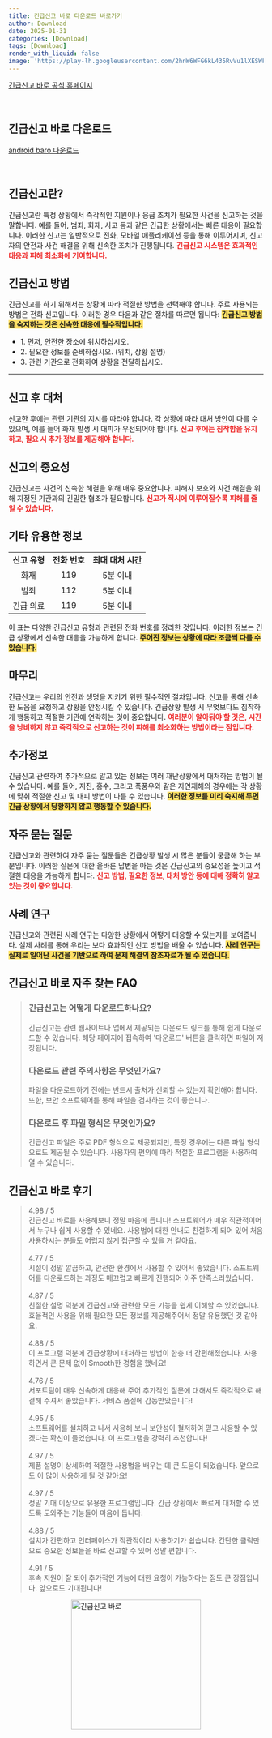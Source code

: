```yaml
---
title: 긴급신고 바로 다운로드 바로가기
author: Download
date: 2025-01-31
categories: [Download]
tags: [Download]
render_with_liquid: false
image: 'https://play-lh.googleusercontent.com/2hnW6WFG6kL435RvVu1lXESWFGQ1rtyBnyUCYpE6kkIhBbKVrCDO8qi7A54pi2Zpd-RN=s256-rw'
---
```

<p><a class='click-button' title='긴급신고 바로' href='https://www.mois.go.kr/frt/bbs/type002/commonSelectBoardArticle.do?bbsId=BBSMSTR_000000000205&nttId=100439' rel='nofollow'>긴급신고 바로 공식 홈페이지</a></p><br>
<h2 id='긴급신고 바로_다운로드'>긴급신고 바로 다운로드</h2>
<p><a class="click-button android" title="baro 다운로드" href="https://play.google.comhttps://play.google.com/store/apps/details?id=kr.go.safeapp.app" rel="nofollow">android baro 다운로드</a></p><br>


<h2 id='긴급신고란'>긴급신고란?</h2>

<p>긴급신고란 특정 상황에서 즉각적인 지원이나 응급 조치가 필요한 사건을 신고하는 것을 말합니다. 예를 들어, 범죄, 화재, 사고 등과 같은 긴급한 상황에서는 빠른 대응이 필요합니다. 이러한 신고는 일반적으로 전화, 모바일 애플리케이션 등을 통해 이루어지며, 신고자의 안전과 사건 해결을 위해 신속한 조치가 진행됩니다. <b><span style="color: #ee2323;">긴급신고 시스템은 효과적인 대응과 피해 최소화에 기여합니다.</span></b> </p>

<h2 id='긴급신고 방법'>긴급신고 방법</h2>

<p>긴급신고를 하기 위해서는 상황에 따라 적절한 방법을 선택해야 합니다. 주로 사용되는 방법은 전화 신고입니다. 이러한 경우 다음과 같은 절차를 따르면 됩니다: <b><span style="background-color: #ffe066;">긴급신고 방법을 숙지하는 것은 신속한 대응에 필수적입니다.</span></b></p>

<ul>
    <li>1. 먼저, 안전한 장소에 위치하십시오.</li>
    <li>2. 필요한 정보를 준비하십시오. (위치, 상황 설명)</li>
    <li>3. 관련 기관으로 전화하여 상황을 전달하십시오.</li>
</ul>

<hr />

<h2 id='신고 후 대처'>신고 후 대처</h2>

<p>신고한 후에는 관련 기관의 지시를 따라야 합니다. 각 상황에 따라 대처 방안이 다를 수 있으며, 예를 들어 화재 발생 시 대피가 우선되어야 합니다. <b><span style="color: #ee2323;">신고 후에는 침착함을 유지하고, 필요 시 추가 정보를 제공해야 합니다.</span></b></p>

<h2 id='신고의 중요성'>신고의 중요성</h2>

<p>긴급신고는 사건의 신속한 해결을 위해 매우 중요합니다. 피해자 보호와 사건 해결을 위해 지정된 기관과의 긴밀한 협조가 필요합니다. <b><span style="color: #ee2323;">신고가 적시에 이루어질수록 피해를 줄일 수 있습니다.</span></b></p>

<h2 id='기타 유용한 정보'>기타 유용한 정보</h2>

<table>
    <tr>
        <td style="text-align: center; height: 17px;"><b>신고 유형</b></td>
        <td style="text-align: center; height: 17px;"><b>전화 번호</b></td>
        <td style="text-align: center; height: 17px;"><b>최대 대처 시간</b></td>
    </tr>
    <tr>
        <td style="text-align: center; height: 17px;">화재</td>
        <td style="text-align: center; height: 17px;">119</td>
        <td style="text-align: center; height: 17px;">5분 이내</td>
    </tr>
    <tr>
        <td style="text-align: center; height: 17px;">범죄</td>
        <td style="text-align: center; height: 17px;">112</td>
        <td style="text-align: center; height: 17px;">5분 이내</td>
    </tr>
    <tr>
        <td style="text-align: center; height: 17px;">긴급 의료</td>
        <td style="text-align: center; height: 17px;">119</td>
        <td style="text-align: center; height: 17px;">5분 이내</td>
    </tr>
</table>

<p>이 표는 다양한 긴급신고 유형과 관련된 전화 번호를 정리한 것입니다. 이러한 정보는 긴급 상황에서 신속한 대응을 가능하게 합니다. <b><span style="background-color: #ffe066;">주어진 정보는 상황에 따라 조금씩 다를 수 있습니다.</span></b></p>

<h2 id='마무리'>마무리</h2>

<p>긴급신고는 우리의 안전과 생명을 지키기 위한 필수적인 절차입니다. 신고를 통해 신속한 도움을 요청하고 상황을 안정시킬 수 있습니다. 긴급상황 발생 시 무엇보다도 침착하게 행동하고 적절한 기관에 연락하는 것이 중요합니다. <b><span style="color: #ee2323;">여러분이 알아둬야 할 것은, 시간을 낭비하지 않고 즉각적으로 신고하는 것이 피해를 최소화하는 방법이라는 점입니다.</span></b></p>

<h2 id='추가정보'>추가정보</h2>

<p>긴급신고 관련하여 추가적으로 알고 있는 정보는 여러 재난상황에서 대처하는 방법이 될 수 있습니다. 예를 들어, 지진, 홍수, 그리고 폭풍우와 같은 자연재해의 경우에는 각 상황에 맞춰 적절한 신고 및 대피 방법이 다를 수 있습니다. <b><span style="background-color: #ffe066;">이러한 정보를 미리 숙지해 두면 긴급 상황에서 당황하지 않고 행동할 수 있습니다.</span></b></p>

<h2 id='자주 묻는 질문'>자주 묻는 질문</h2>

<p>긴급신고와 관련하여 자주 묻는 질문들은 긴급상황 발생 시 많은 분들이 궁금해 하는 부분입니다. 이러한 질문에 대한 올바른 답변을 아는 것은 긴급신고의 중요성을 높이고 적절한 대응을 가능하게 합니다. <b><span style="color: #ee2323;">신고 방법, 필요한 정보, 대처 방안 등에 대해 정확히 알고 있는 것이 중요합니다.</span></b></p>

<h2 id='사례 연구'>사례 연구</h2>

<p>긴급신고와 관련된 사례 연구는 다양한 상황에서 어떻게 대응할 수 있는지를 보여줍니다. 실제 사례를 통해 우리는 보다 효과적인 신고 방법을 배울 수 있습니다. <b><span style="background-color: #ffe066;">사례 연구는 실제로 일어난 사건을 기반으로 하여 문제 해결의 참조자료가 될 수 있습니다.</span></b></p>


<h2 id='긴급신고 바로_자주_찾는_FAQ'>긴급신고 바로 자주 찾는 FAQ</h2>
<div itemscope="" itemtype="https://schema.org/FAQPage"> 
<blockquote> 
<div itemscope="" itemprop="mainEntity" itemtype="https://schema.org/Question"> 
<h3 itemprop="name">긴급신고는 어떻게 다운로드하나요?</h3> 
<div itemscope="" itemprop="acceptedAnswer" itemtype="https://schema.org/Answer"> 
<span itemprop="text"> 
<p>긴급신고는 관련 웹사이트나 앱에서 제공되는 다운로드 링크를 통해 쉽게 다운로드할 수 있습니다. 해당 페이지에 접속하여 '다운로드' 버튼을 클릭하면 파일이 저장됩니다.</p> 
</span> 
</div> 
</div> 

<div itemscope="" itemprop="mainEntity" itemtype="https://schema.org/Question"> 
<h3 itemprop="name">다운로드 관련 주의사항은 무엇인가요?</h3> 
<div itemscope="" itemprop="acceptedAnswer" itemtype="https://schema.org/Answer"> 
<span itemprop="text"> 
<p>파일을 다운로드하기 전에는 반드시 출처가 신뢰할 수 있는지 확인해야 합니다. 또한, 보안 소프트웨어를 통해 파일을 검사하는 것이 좋습니다.</p> 
</span> 
</div> 
</div> 

<div itemscope="" itemprop="mainEntity" itemtype="https://schema.org/Question"> 
<h3 itemprop="name">다운로드 후 파일 형식은 무엇인가요?</h3> 
<div itemscope="" itemprop="acceptedAnswer" itemtype="https://schema.org/Answer"> 
<span itemprop="text"> 
<p>긴급신고 파일은 주로 PDF 형식으로 제공되지만, 특정 경우에는 다른 파일 형식으로도 제공될 수 있습니다. 사용자의 편의에 따라 적절한 프로그램을 사용하여 열 수 있습니다.</p> 
</span> 
</div> 
</div> 
</blockquote> 
</div>
<h2 id='긴급신고 바로_후기'>긴급신고 바로 후기</h2>
<div itemscope itemtype="https://schema.org/Product">
  <blockquote>
  <div itemprop="review" itemscope itemtype="https://schema.org/Review">
      <div itemprop="reviewRating" itemscope itemtype="https://schema.org/Rating"> <span itemprop="ratingValue">4.98</span> / <span itemprop="bestRating">5</span> </div>
      <span itemprop="reviewBody">긴급신고 바로를 사용해보니 정말 마음에 듭니다! 소프트웨어가 매우 직관적이어서 누구나 쉽게 사용할 수 있네요. 사용법에 대한 안내도 친절하게 되어 있어 처음 사용하시는 분들도 어렵지 않게 접근할 수 있을 거 같아요.</span>
  </div>
  <br>
  <div itemprop="review" itemscope itemtype="https://schema.org/Review">
      <div itemprop="reviewRating" itemscope itemtype="https://schema.org/Rating"> <span itemprop="ratingValue">4.77</span> / <span itemprop="bestRating">5</span> </div>
      <span itemprop="reviewBody">시설이 정말 깔끔하고, 안전한 환경에서 사용할 수 있어서 좋았습니다. 소프트웨어를 다운로드하는 과정도 매끄럽고 빠르게 진행되어 아주 만족스러웠습니다.</span>
  </div>
  <br>
  <div itemprop="review" itemscope itemtype="https://schema.org/Review">
      <div itemprop="reviewRating" itemscope itemtype="https://schema.org/Rating"> <span itemprop="ratingValue">4.87</span> / <span itemprop="bestRating">5</span> </div>
      <span itemprop="reviewBody">친절한 설명 덕분에 긴급신고와 관련한 모든 기능을 쉽게 이해할 수 있었습니다. 효율적인 사용을 위해 필요한 모든 정보를 제공해주어서 정말 유용했던 것 같아요.</span>
  </div>
  <br>
  <div itemprop="review" itemscope itemtype="https://schema.org/Review">
      <div itemprop="reviewRating" itemscope itemtype="https://schema.org/Rating"> <span itemprop="ratingValue">4.88</span> / <span itemprop="bestRating">5</span> </div>
      <span itemprop="reviewBody">이 프로그램 덕분에 긴급상황에 대처하는 방법이 한층 더 간편해졌습니다. 사용하면서 큰 문제 없이 Smooth한 경험을 했네요!</span>
  </div>
  <br>
  <div itemprop="review" itemscope itemtype="https://schema.org/Review">
      <div itemprop="reviewRating" itemscope itemtype="https://schema.org/Rating"> <span itemprop="ratingValue">4.76</span> / <span itemprop="bestRating">5</span> </div>
      <span itemprop="reviewBody">서포트팀이 매우 신속하게 대응해 주어 추가적인 질문에 대해서도 즉각적으로 해결해 주셔서 좋았습니다. 서비스 품질에 감동받았습니다!</span>
  </div>
  <br>
  <div itemprop="review" itemscope itemtype="https://schema.org/Review">
      <div itemprop="reviewRating" itemscope itemtype="https://schema.org/Rating"> <span itemprop="ratingValue">4.95</span> / <span itemprop="bestRating">5</span> </div>
      <span itemprop="reviewBody">소프트웨어를 설치하고 나서 사용해 보니 보안성이 철저하여 믿고 사용할 수 있겠다는 확신이 들었습니다. 이 프로그램을 강력히 추천합니다!</span>
  </div>
  <br>
  <div itemprop="review" itemscope itemtype="https://schema.org/Review">
      <div itemprop="reviewRating" itemscope itemtype="https://schema.org/Rating"> <span itemprop="ratingValue">4.97</span> / <span itemprop="bestRating">5</span> </div>
      <span itemprop="reviewBody">제품 설명이 상세하여 적절한 사용법을 배우는 데 큰 도움이 되었습니다. 앞으로도 이 많이 사용하게 될 것 같아요!</span>
  </div>
  <br>
  <div itemprop="review" itemscope itemtype="https://schema.org/Review">
      <div itemprop="reviewRating" itemscope itemtype="https://schema.org/Rating"> <span itemprop="ratingValue">4.97</span> / <span itemprop="bestRating">5</span> </div>
      <span itemprop="reviewBody">정말 기대 이상으로 유용한 프로그램입니다. 긴급 상황에서 빠르게 대처할 수 있도록 도와주는 기능들이 마음에 듭니다.</span>
  </div>
  <br>
  <div itemprop="review" itemscope itemtype="https://schema.org/Review">
      <div itemprop="reviewRating" itemscope itemtype="https://schema.org/Rating"> <span itemprop="ratingValue">4.88</span> / <span itemprop="bestRating">5</span> </div>
      <span itemprop="reviewBody">설치가 간편하고 인터페이스가 직관적이라 사용하기가 쉽습니다. 간단한 클릭만으로 중요한 정보들을 바로 신고할 수 있어 정말 편합니다.</span>
  </div>
  <br>
  <div itemprop="review" itemscope itemtype="https://schema.org/Review">
      <div itemprop="reviewRating" itemscope itemtype="https://schema.org/Rating"> <span itemprop="ratingValue">4.91</span> / <span itemprop="bestRating">5</span> </div>
      <span itemprop="reviewBody">후속 지원이 잘 되어 추가적인 기능에 대한 요청이 가능하다는 점도 큰 장점입니다. 앞으로도 기대됩니다!</span>
  </div>
  </blockquote>
</div>
<figure class="image" style="display: flex; justify-content: center; align-items: center; margin: 0;"><img src="https://play-lh.googleusercontent.com/2hnW6WFG6kL435RvVu1lXESWFGQ1rtyBnyUCYpE6kkIhBbKVrCDO8qi7A54pi2Zpd-RN=s256-rw" alt="긴급신고 바로" width="256" height="256" style="max-width: 100%; height: auto;"></figure>